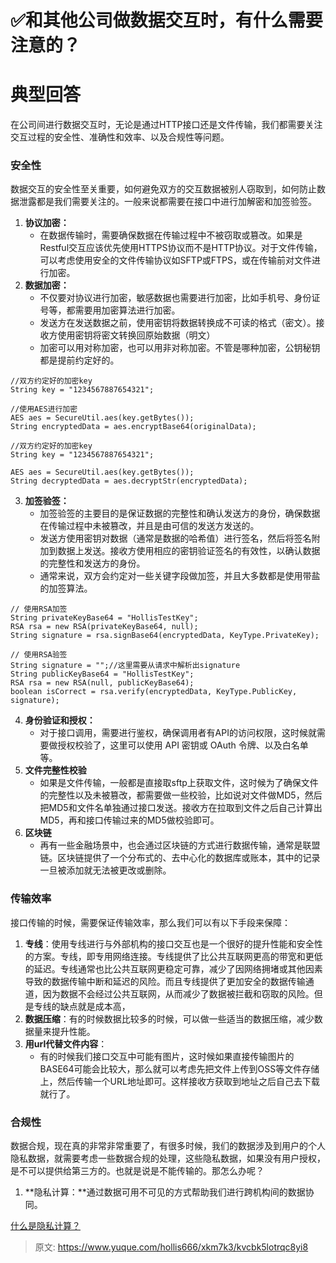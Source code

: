 # ✅和其他公司做数据交互时，有什么需要注意的？

# 典型回答


在公司间进行数据交互时，无论是通过HTTP接口还是文件传输，我们都需要关注交互过程的安全性、准确性和效率、以及合规性等问题。



### 安全性


数据交互的安全性至关重要，如何避免双方的交互数据被别人窃取到，如何防止数据泄露都是我们需要关注的。一般来说都需要在接口中进行加解密和加签验签。



1. **协议加密：**
    - 在数据传输时，需要确保数据在传输过程中不被窃取或篡改。如果是Restful交互应该优先使用HTTPS协议而不是HTTP协议。对于文件传输，可以考虑使用安全的文件传输协议如SFTP或FTPS，或在传输前对文件进行加密。
2. **数据加密：**
    - 不仅要对协议进行加密，敏感数据也需要进行加密，比如手机号、身份证号等，都需要用加密算法进行加密。
    - 发送方在发送数据之前，使用密钥将数据转换成不可读的格式（密文）。接收方使用密钥将密文转换回原始数据（明文）
    - 加密可以用对称加密，也可以用非对称加密。不管是哪种加密，公钥秘钥都是提前约定好的。



```plain
//双方约定好的加密key
String key = "1234567887654321";

//使用AES进行加密
AES aes = SecureUtil.aes(key.getBytes());
String encryptedData = aes.encryptBase64(originalData);
```



```plain
//双方约定好的加密key
String key = "1234567887654321";

AES aes = SecureUtil.aes(key.getBytes());
String decryptedData = aes.decryptStr(encryptedData);
```



3. **加签验签：**
    - 加签验签的主要目的是保证数据的完整性和确认发送方的身份，确保数据在传输过程中未被篡改，并且是由可信的发送方发送的。
    - 发送方使用密钥对数据（通常是数据的哈希值）进行签名，然后将签名附加到数据上发送。接收方使用相应的密钥验证签名的有效性，以确认数据的完整性和发送方的身份。
    - 通常来说，双方会约定对一些关键字段做加签，并且大多数都是使用带盐的加签算法。



```plain
// 使用RSA加签
String privateKeyBase64 = "HollisTestKey"; 
RSA rsa = new RSA(privateKeyBase64, null);
String signature = rsa.signBase64(encryptedData, KeyType.PrivateKey);

```



```plain
// 使用RSA验签
String signature = "";//这里需要从请求中解析出signature
String publicKeyBase64 = "HollisTestKey";
RSA rsa = new RSA(null, publicKeyBase64);
boolean isCorrect = rsa.verify(encryptedData, KeyType.PublicKey, signature);
```



4. **身份验证和授权：**
    - 对于接口调用，需要进行鉴权，确保调用者有API的访问权限，这时候就需要做授权校验了，这里可以使用 API 密钥或 OAuth 令牌、以及白名单等。
5. **文件完整性校验**
    - 如果是文件传输，一般都是直接取sftp上获取文件，这时候为了确保文件的完整性以及未被篡改，都需要做一些校验，比如说对文件做MD5，然后把MD5和文件名单独通过接口发送。接收方在拉取到文件之后自己计算出MD5，再和接口传输过来的MD5做校验即可。
6. **区块链**
    - 再有一些金融场景中，也会通过区块链的方式进行数据传输，通常是联盟链。区块链提供了一个分布式的、去中心化的数据库或账本，其中的记录一旦被添加就无法被更改或删除。

### 传输效率


接口传输的时候，需要保证传输效率，那么我们可以有以下手段来保障：



1. **专线**：使用专线进行与外部机构的接口交互也是一个很好的提升性能和安全性的方案。专线，即专用网络连接。专线提供了比公共互联网更高的带宽和更低的延迟。专线通常也比公共互联网更稳定可靠，减少了因网络拥堵或其他因素导致的数据传输中断和延迟的风险。而且专线提供了更加安全的数据传输通道，因为数据不会经过公共互联网，从而减少了数据被拦截和窃取的风险。但是专线的缺点就是成本高，
2. **数据压缩**：有的时候数据比较多的时候，可以做一些适当的数据压缩，减少数据量来提升性能。
3. **用url代替文件内容**：
    - 有的时候我们接口交互中可能有图片，这时候如果直接传输图片的BASE64可能会比较大，那么就可以考虑先把文件上传到OSS等文件存储上，然后传输一个URL地址即可。这样接收方获取到地址之后自己去下载就行了。



### 合规性


数据合规，现在真的非常非常重要了，有很多时候，我们的数据涉及到用户的个人隐私数据，就需要考虑一些数据合规的处理，这些隐私数据，如果没有用户授权，是不可以提供给第三方的。也就是说是不能传输的。那怎么办呢？



1. **隐私计算：**通过数据可用不可见的方式帮助我们进行跨机构间的数据协同。



[什么是隐私计算？](https://www.yuque.com/hollis666/xkm7k3/ofkapxgnuac0nh1h)

  








> 原文: <https://www.yuque.com/hollis666/xkm7k3/kvcbk5lotrqc8yi8>